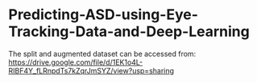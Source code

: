 # Predicting-ASD-using-Eye-Tracking-Data-and-Deep-Learning

The split and augmented dataset can be accessed from: https://drive.google.com/file/d/1EK1o4L-RIBF4Y_fLRnpdTs7kZqrJmSYZ/view?usp=sharing
